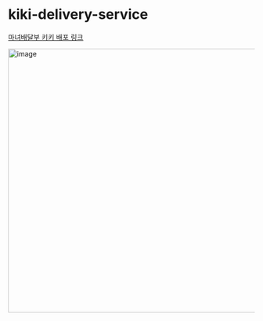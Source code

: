 # kiki-delivery-service

[마녀배달부 키키 배포 링크](https://aquamarine-florentine-ff97b4.netlify.app)

<img width="538" alt="image" src="https://github.com/kikiyeom/kiki-delivery-service/assets/75597374/b2657c94-83e8-49bf-b51d-3eb7aa07377e">

